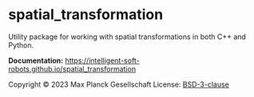 # spatial_transformation

Utility package for working with spatial transformations in both C++ and Python.

**Documentation:**
https://intelligent-soft-robots.github.io/spatial_transformation

Copyright &copy; 2023 Max Planck Gesellschaft
License: [BSD-3-clause](LICENSE)
